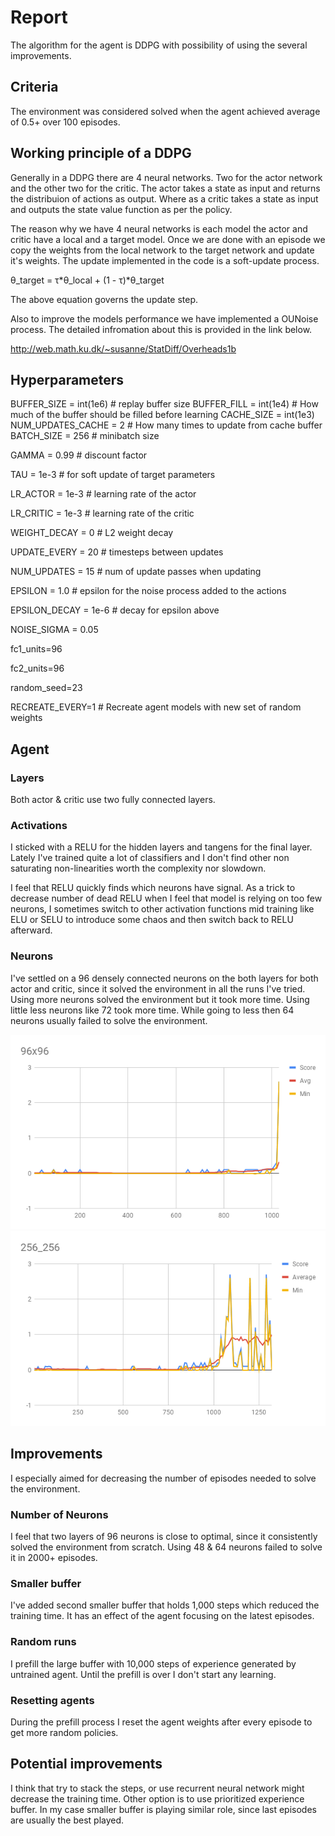 # Report

The algorithm for the agent is DDPG  with possibility of using the several improvements.

## Criteria
The environment was considered solved when the agent achieved average of 0.5+ over 100 episodes.

## Working principle of a DDPG

Generally in a DDPG there are 4 neural networks. Two for the actor network and the other two for the critic. The actor takes a state as input and returns the distribuion of actions as output. Where as a critic takes a state as input and outputs the state value function as per the policy.

The reason why we have 4 neural networks is each model the actor and critic have a local and a target model. Once we are done with an episode we copy the weights from the local network to the target network and update it's weights. The update implemented in the code is a soft-update process. 

 θ_target = τ*θ_local + (1 - τ)*θ_target 
 
 The above equation governs the update step.
 
 Also to improve the models performance we have implemented a OUNoise process. The detailed infromation about this is provided in the link below.
 
 http://web.math.ku.dk/~susanne/StatDiff/Overheads1b

## Hyperparameters

BUFFER_SIZE = int(1e6)  # replay buffer size
BUFFER_FILL = int(1e4) # How much of the buffer should be filled before learning
CACHE_SIZE = int(1e3)
NUM_UPDATES_CACHE = 2 # How many times to update from cache buffer
BATCH_SIZE = 256        # minibatch size

GAMMA = 0.99            # discount factor

TAU = 1e-3              # for soft update of target parameters

LR_ACTOR = 1e-3         # learning rate of the actor

LR_CRITIC = 1e-3        # learning rate of the critic

WEIGHT_DECAY = 0        # L2 weight decay

UPDATE_EVERY = 20       # timesteps between updates

NUM_UPDATES = 15        # num of update passes when updating

EPSILON = 1.0           # epsilon for the noise process added to the actions

EPSILON_DECAY = 1e-6    # decay for epsilon above

NOISE_SIGMA = 0.05

fc1_units=96

fc2_units=96

random_seed=23

RECREATE_EVERY=1 # Recreate agent models with new set of random weights

## Agent
### Layers
Both actor & critic use two fully connected layers.

### Activations
I sticked with a RELU for the hidden layers and tangens for the final layer. Lately I've trained
quite a lot of classifiers and I don't find other non saturating non-linearities worth the complexity
nor slowdown.

I feel that RELU quickly finds which neurons have signal. As a trick to decrease number of dead RELU
when I feel that model is relying on too few neurons, I sometimes switch to other activation functions
mid training like ELU or SELU to introduce some chaos and then switch back to RELU afterward.

### Neurons
I've settled on a 96 densely connected neurons on the both layers for both actor and critic, since it solved the environment in all the runs I've tried. Using more neurons solved the environment but it took more time. Using little less neurons like 72 took more time. While going to less then 64 neurons usually failed to solve the environment.

![96x96](96_96.png)
![256x256](256_256.png)


## Improvements

I especially aimed for decreasing the number of episodes needed to solve the environment.

### Number of Neurons
I feel that two layers of 96 neurons is close to optimal, since it consistently solved the environment from scratch. Using 48 & 64 neurons failed to solve it in 2000+ episodes.

### Smaller buffer
I've added second smaller buffer that holds 1,000 steps which reduced the training time. 
It has an effect of the agent focusing on the latest episodes.

### Random runs
I prefill the large buffer with 10,000 steps of experience generated by untrained agent.
Until the prefill is over I don't start any learning.

### Resetting agents
During the prefill process I reset the agent weights after every episode to get more random policies.

## Potential improvements
I think that try to stack the steps, or use recurrent neural network might decrease the training time. Other option is to use prioritized experience buffer. In my case smaller buffer is playing similar role, since last episodes are usually the best played.
